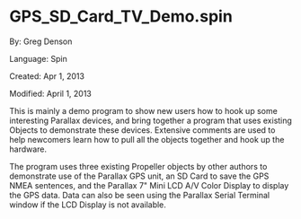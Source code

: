 # GPS_SD_Card_TV_Demo.spin

By: Greg Denson

Language: Spin

Created: Apr 1, 2013

Modified: April 1, 2013

This is mainly a demo program to show new users how to hook up some interesting Parallax devices, and bring together a program that uses existing Objects to demonstrate these devices. Extensive comments are used to help newcomers learn how to pull all the objects together and hook up the hardware.

The program uses three existing Propeller objects by other authors to demonstrate use of the Parallax GPS unit, an SD Card to save the GPS NMEA sentences, and the Parallax 7" Mini LCD A/V Color Display to display the GPS data. Data can also be seen using the Parallax Serial Terminal window if the LCD Display is not available.
